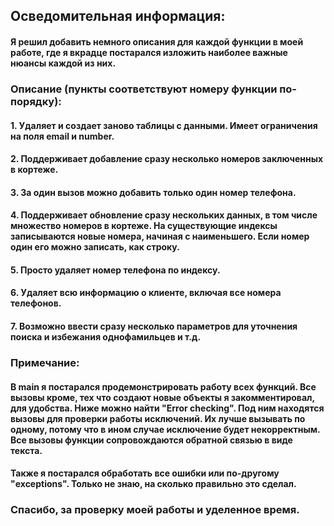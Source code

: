 ## Осведомительная информация:
#### Я решил добавить немного описания для каждой функции в моей работе, где я вкрадце постарался изложить наиболее важные нюансы каждой из них.

### Описание (пункты соответствуют номеру функции по-порядку):
#### 1.  Удаляет и создает заново таблицы с данными. Имеет ограничения на поля email и number.
#### 2.  Поддерживает добавление сразу несколько номеров заключенных в кортеже.
#### 3.  За один вызов можно добавить только один номер телефона.
#### 4.  Поддерживает обновление сразу нескольких данных, в том числе множество номеров в кортеже. На существующие индексы записываются новые номера, начиная с наименьшего. Если номер один его можно записать, как строку.
#### 5.  Просто удаляет номер телефона по индексу.
#### 6.  Удаляет всю информацию о клиенте, включая все номера телефонов.
#### 7.  Возможно ввести сразу несколько параметров для уточнения поиска и избежания однофамильцев и т.д.

### Примечание: 
#### В main я постарался продемонстрировать работу всех функций. Все вызовы кроме, тех что создают новые объекты я закомментировал, для удобства. Ниже можно найти "Error checking". Под ним находятся вызовы для проверки работы исключений. Их лучше вызывать по одному, потому что в ином случае исключение будет некорректным. Все вызовы функции сопровождаются обратной связью в виде текста.  
#### Также я постарался обработать все ошибки или по-другому "exceptions". Только не знаю, на сколько правильно это сделал.

### Спасибо, за проверку моей работы и уделенное время.